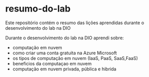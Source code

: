 # resumo-do-lab
Este repositório contém o resumo das lições aprendidas durante o desenvolvimento do lab na DIO

Durante o desenvolvimento do lab na DIO aprendi sobre:
* computação em nuvem
* como criar uma conta gratuita na Azure Microsoft
* os tipos de computação em nuvem (IaaS, PaaS, SaaS,FaaS)
* beneficios da computaçao em nuvem
* computação em nuvem privada, pública e hibrida
